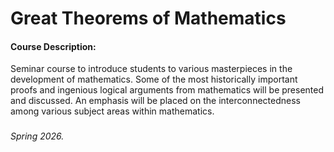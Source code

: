 # Great Theorems of Mathematics

#### Course Description:
Seminar course to introduce students to various masterpieces in the development of mathematics. Some of the most historically important proofs and ingenious logical arguments from mathematics will be presented and discussed. An emphasis will be placed on the interconnectedness among various subject areas within mathematics.

###

###### Spring 2026.
